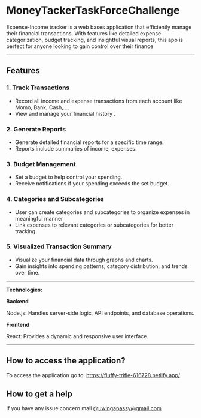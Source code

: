 # MoneyTackerTaskForceChallenge
Expense-Income tracker is a web bases application that efficiently manage their financial transactions. With features like detailed expense categorization, budget tracking, and insightful visual reports, this app is perfect for anyone looking to gain control over their finance

------------------------------------------------------------------------------------------------------------



## Features

### 1. Track Transactions

- Record all income and expense transactions from each account like Momo, Bank, Cash,....
- View and manage your financial history .

### 2. Generate Reports

- Generate detailed financial reports for a specific time range.
- Reports include summaries of income, expenses.

### 3. Budget Management

- Set a budget to help control your spending.
- Receive notifications if your spending exceeds the set budget.

### 4. Categories and Subcategories

- User can create categories and subcategories to organize expenses in meaningful manner 
- Link expenses to relevant categories or subcategories for better tracking.

### 5. Visualized Transaction Summary

- Visualize your financial data through graphs and charts.
- Gain insights into spending patterns, category distribution, and trends over time.
----------------------------------------------------------------------------------------------------
**Technologies:**

**Backend**

Node.js: Handles server-side logic, API endpoints, and database operations.

**Frontend**

React: Provides a dynamic and responsive user interface.

----------------------------------------------------------------------------------------------------------

How to access the application?
-----------------------------------

To access the application go to: https://fluffy-trifle-616728.netlify.app/

How to get a help
----------------------------
If you have any issue concern mail @uwingapassy@gmail.com

